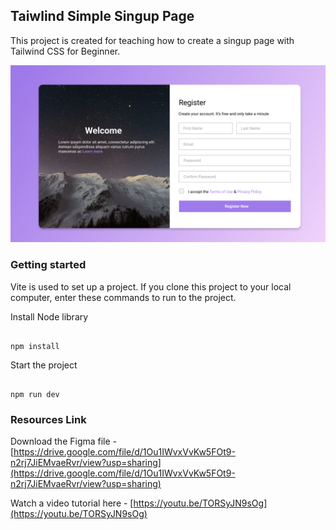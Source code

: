 ## Taiwlind Simple Singup Page
This project is created for teaching how to create a singup page with Tailwind CSS for Beginner. 

![alt tag](https://raw.githubusercontent.com/phithounsavanh/Tailwind-Simple-Signup-Page/master/Readme/tailwind%20register.png) 

### Getting started

Vite is used to set up a project. If you clone this project to your local computer, enter these commands to run to the project.

Install Node library

```npm

npm install

```

Start the project

```npm

npm run dev

```

### Resources Link

Download the Figma file - [https://drive.google.com/file/d/1Ou1IWvxVvKw5FOt9-n2rj7JiEMvaeRvr/view?usp=sharing](https://drive.google.com/file/d/1Ou1IWvxVvKw5FOt9-n2rj7JiEMvaeRvr/view?usp=sharing)

Watch a video tutorial here - [https://youtu.be/TORSyJN9sOg](https://youtu.be/TORSyJN9sOg)